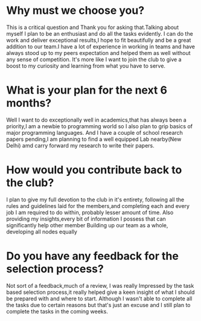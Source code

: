 # Why must we choose you?
This is a critical question and Thank you for asking that.Talking about myself I plan to be an enthusiast and do all the tasks evidently.
I can do the work and deliver exceptional results,I hope to fit beautifully and be a great addition to our team.I have a lot of experience
in working in teams and have always stood up to my peers expectation and helped them as well without any sense of competition. It's more like 
I want to join the club to give a boost to my curiosity and learning from what you have to serve.

# What is your plan for the next 6 months?
Well I want to do exceptionally well in academics,that has always been a priority,I am a newbie to programming world so I also plan to grip basics 
of major programming languages. And I have a couple of school research papers pending,I am planning to find a well equipped Lab nearby(New Delhi) amd carry 
forward my research to write their papers.

# How would you contribute back to the club?
I plan to give my full devotion to the club in it's entirety, following all the rules and guidelines laid for the members,and completing each and every job 
I am required to do within, probably lesser amount of time. Also providing my insights,every bit of information I possess that can significantly help other member
Building up our team as a whole, developing all nodes equally

# Do you have any feedback for the selection process?
Not sort of a feedback,much of a review, I was really Impressed by the task based selection process,it really helped give a keen insight of what I should be prepared
with and where to start. Although I wasn't able to complete all the tasks due to certain reasons but that's just an excuse and I still plan to complete the tasks 
in the coming weeks.
